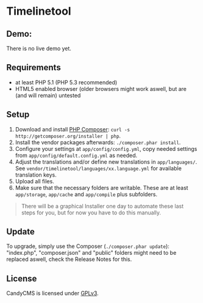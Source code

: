 Timelinetool
=================================


Demo:
---------------------------------
There is no live demo yet.


Requirements
---------------------------------
- at least PHP 5.1 (PHP 5.3 recommended)
- HTML5 enabled browser (older browsers might work aswell, but are (and will remain) untested


Setup
---------------------------------
1. Download and install [PHP Composer](http://getcomposer.org): `curl -s http://getcomposer.org/installer | php`.
2. Install the vendor packages afterwards: `./composer.phar install`.
3. Configure your settings at `app/config/config.yml`, copy needed settings from `app/config/default.config.yml` as needed.
4. Adjust the translations and/or define new translations in `app/languages/`.
See `vendor/timelinetool/languages/xx.language.yml` for available translation keys.
5. Upload all files.
6. Make sure that the necessary folders are writable. 
These are at least `app/storage`, `app/cache` and `app/compile` plus subfolders.

>There will be a graphical Installer one day to automate these last steps for you, but for now you have to do this manually.


Update
---------------------------------
To upgrade, simply use the Composer (`./composer.phar update`):
"index.php", "composer.json" and "public" folders might need to be replaced aswell, check the Release Notes for this.


License
---------------------------------
CandyCMS is licensed under [GPLv3](http://www.gnu.org/licenses/gpl.html).